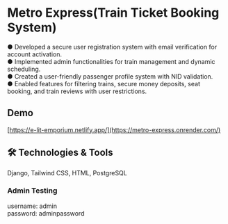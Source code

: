 # Metro Express(Train Ticket Booking System)
● Developed a secure user registration system with email verification for account activation.  
● Implemented admin functionalities for train management and dynamic scheduling.  
● Created a user-friendly passenger profile system with NID validation.  
● Enabled features for filtering trains, secure money deposits, seat booking, and train reviews with user restrictions.

## Demo
[https://e-lit-emporium.netlify.app/](https://metro-express.onrender.com/)

## 🛠 Technologies & Tools
Django, Tailwind CSS, HTML, PostgreSQL

### Admin Testing 
username: admin  
password: adminpassword
